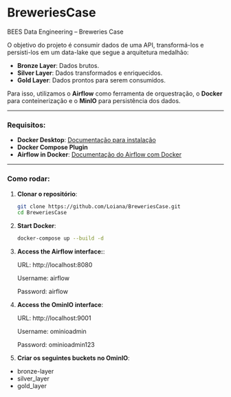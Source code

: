 # BreweriesCase
BEES Data Engineering – Breweries Case

O objetivo do projeto é consumir dados de uma API, transformá-los e persisti-los em um data-lake que segue a arquitetura medalhão:

- **Bronze Layer**: Dados brutos.
- **Silver Layer**: Dados transformados e enriquecidos.
- **Gold Layer**: Dados prontos para serem consumidos.

Para isso, utilizamos o **Airflow** como ferramenta de orquestração, o **Docker** para conteinerização e o **MinIO** para persistência dos dados.

---

### Requisitos:

- **Docker Desktop**: [Documentação para instalação](https://docs.docker.com/get-started/get-docker/)
- **Docker Compose Plugin**
- **Airflow in Docker**: [Documentação do Airflow com Docker](https://airflow.apache.org/docs/apache-airflow/stable/howto/docker-compose/index.html)

---

### Como rodar:

1. **Clonar o repositório**:
   ```bash
   git clone https://github.com/Loiana/BreweriesCase.git
   cd BreweriesCase

   
2. **Start Docker**:
   ```bash
   docker-compose up --build -d

3. **Access the Airflow interface:**:

   URL: http://localhost:8080

   Username: airflow
   
   Password: airflow

5. **Access the OminIO interface**:

   URL: http://localhost:9001

   Username: ominioadmin
   
   Password: ominioadmin123

6. **Criar os seguintes buckets no OminIO**:

- bronze-layer
- silver_layer
- gold_layer

